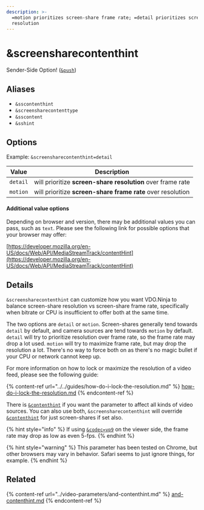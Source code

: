 ```yaml
---
description: >-
  =motion prioritizes screen-share frame rate; =detail prioritizes screen-share
  resolution
---
```


# \&screensharecontenthint

Sender-Side Option! ([`&push`](../../source-settings/push.md))

## Aliases

* `&sscontenthint`
* `&screensharecontenttype`
* `&sscontent`
* `&sshint`

## Options

Example: `&screensharecontenthint=detail`

| Value    | Description                                                 |
| -------- | ----------------------------------------------------------- |
| `detail` | will prioritize **screen-share resolution** over frame rate |
| `motion` | will prioritize **screen-share frame rate** over resolution |

#### Additional value options

Depending on browser and version, there may be additional values you can pass, such as `text`. Please see the following link for possible options that your browser may offer:

[https://developer.mozilla.org/en-US/docs/Web/API/MediaStreamTrack/contentHint](https://developer.mozilla.org/en-US/docs/Web/API/MediaStreamTrack/contentHint)



## Details

`&screensharecontenthint` can customize how you want VDO.Ninja to balance screen-share resolution vs screen-share frame rate, specifically when bitrate or CPU is insufficient to offer both at the same time.

The two options are `detail` or `motion`. Screen-shares generally tend towards `detail` by default, and camera sources are tend towards `motion` by default. `detail` will try to prioritize resolution over frame rate, so the frame rate may drop a lot used. `motion` will try to maximize frame rate, but may drop the resolution a lot. There's no way to force both on as there's no magic bullet if your CPU or network cannot keep up.



For more information on how to lock or maximize the resolution of a video feed, please see the following guide:

{% content-ref url="../../guides/how-do-i-lock-the-resolution.md" %}
[how-do-i-lock-the-resolution.md](../../guides/how-do-i-lock-the-resolution.md)
{% endcontent-ref %}

There is [`&contenthint`](../video-parameters/and-contenthint.md) if you want the parameter to affect all kinds of video sources. You can also use both, `&screensharecontenthint` will override [`&contenthint`](../video-parameters/and-contenthint.md) for just screen-shares if set also.

{% hint style="info" %}
If using [`&codec=vp9`](../view-parameters/codec.md) on the viewer side, the frame rate may drop as low as even 5-fps.
{% endhint %}

{% hint style="warning" %}
This parameter has been tested on Chrome, but other browsers may vary in behavior. Safari seems to just ignore things, for example.
{% endhint %}

## Related

{% content-ref url="../video-parameters/and-contenthint.md" %}
[and-contenthint.md](../video-parameters/and-contenthint.md)
{% endcontent-ref %}

